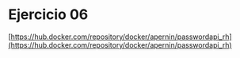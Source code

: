 # Ejercicio 06

[https://hub.docker.com/repository/docker/apernin/passwordapi_rh](https://hub.docker.com/repository/docker/apernin/passwordapi_rh)
